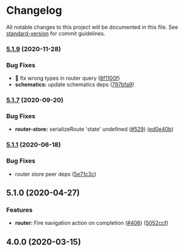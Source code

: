 # Changelog

All notable changes to this project will be documented in this file. See [standard-version](https://github.com/conventional-changelog/standard-version) for commit guidelines.

### [5.1.9](https://github.com/datorama/akita/compare/akita-ng-router-store-v5.1.7...akita-ng-router-store-v5.1.9) (2020-11-28)

### Bug Fixes

- 🐛 fix wrong types in router query ([8f1100f](https://github.com/datorama/akita/commit/8f1100f6569a6ddf57b100e08dd9dbe1c22973ff))
- **schematics:** update schematics deps ([797bfa9](https://github.com/datorama/akita/commit/797bfa9efaca199889a820de15f81cdb34a88f12))

### [5.1.7](https://github.com/datorama/akita/compare/akita-ng-router-store-v5.1.6...akita-ng-router-store-v5.1.7) (2020-09-20)

### Bug Fixes

- **router-store:** serializeRoute 'state' undefined ([#529](https://github.com/datorama/akita/issues/529)) ([ed0e40b](https://github.com/datorama/akita/commit/ed0e40be2d9371d528e0197cc5f222714724ec17))

### [5.1.1](https://github.com/datorama/akita/compare/akita-ng-router-store-v5.1.0...akita-ng-router-store-v5.1.1) (2020-06-18)

### Bug Fixes

- router store peer deps ([5e71c3c](https://github.com/datorama/akita/commit/5e71c3cc90792e5121a09322909d66a25f029d8a))

## 5.1.0 (2020-04-27)

### Features

- **router:** Fire navigation action on completion ([#406](https://github.com/datorama/akita/issues/406)) ([5052ccf](https://github.com/datorama/akita/commit/5052ccf40094a6ba1cae1684693306d21d44b4f4))

## 4.0.0 (2020-03-15)
